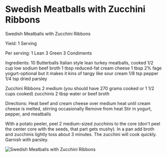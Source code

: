# Swedish Meatballs with Zucchini Ribbons

Swedish Meatballs with Zucchini Ribbons

Yield:
1 Serving

Per serving:
1 Lean
3 Green
3 Condiments

Ingredients:
10 Butterballs Italian style lean turkey meatballs, cooked
1/2 cup low sodium beef broth
1 tbsp reduced-fat cream cheese
1 tbsp 2% fage yogurt-optional but it makes it kins of tangy like sour cream
1/8 tsp pepper
1/4 tsp dried parsley

Zucchini Ribbons
2 medium (you should have 270 grams cooked or 1 1/2 cups cooked) zucchinis
2 tbsp water or beef broth

Directions:
Heat beef and cream cheese over medium heat until cream cheese is melted, stirring occasionally
Remove from heat
Stir in yogurt, pepper, and meatballs

With a potato peeler, peel 2 medium-sized zucchinis to the core (don't peel the center core with the seeds, that part gets mushy).
In a pan add broth and zucchinis lightly toss about 3 minutes. The zucchini will cook quickly.
Garnish with parsley.

![Swedish Meatballs with Zucchini Ribbons](images/Swedish%20Meatballs%20with%20Zucchini%20Ribbons.png)

